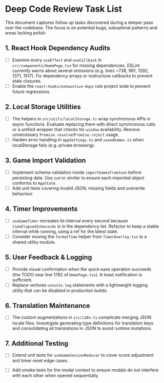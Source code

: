 # Deep Code Review Task List

This document captures follow up tasks discovered during a deeper pass over the codebase. The focus is on potential bugs, suboptimal patterns and areas lacking polish.

## 1. React Hook Dependency Audits
- [ ] Examine every `useEffect` and `useCallback` in `src/components/HomePage.tsx` for missing dependencies. ESLint currently warns about several omissions (e.g. lines ~738, 961, 1292, 1371, 1517). Fix dependency arrays or restructure callbacks to prevent stale closures.
- [ ] Enable the `react-hooks/exhaustive-deps` rule project wide to prevent future regressions.

## 2. Local Storage Utilities
- [ ] The helpers in `src/utils/localStorage.ts` wrap synchronous APIs in async functions. Evaluate replacing them with direct synchronous calls or a unified wrapper that checks for `window` availability. Remove unnecessary `Promise.resolve`/`Promise.reject` usage.
- [ ] Harden error handling in `appSettings.ts` and `savedGames.ts` when localStorage fails (e.g. private browsing).

## 3. Game Import Validation
- [ ] Implement schema validation inside `importGamesFromJson` before persisting data. Use `zod` or similar to ensure each imported object conforms to `AppState`.
- [ ] Add unit tests covering invalid JSON, missing fields and overwrite behaviour.

## 4. Timer Improvements
- [ ] `useGameTimer` recreates its interval every second because `timeElapsedInSeconds` is in the dependency list. Refactor to keep a stable interval while running, using a ref for the latest state.
- [ ] Consider moving the `formatTime` helper from `TimerOverlay.tsx` to a shared utility module.

## 5. User Feedback & Logging
- [ ] Provide visual confirmation when the quick‑save operation succeeds (the TODO near line 1782 of `HomePage.tsx`). A toast notification is sufficient.
- [ ] Replace verbose `console.log` statements with a lightweight logging utility that can be disabled in production builds.

## 6. Translation Maintenance
- [ ] The custom augmentations in `src/i18n.ts` complicate merging JSON locale files. Investigate generating type definitions for translation keys and consolidating all translations in JSON to avoid runtime mutations.

## 7. Additional Testing
- [ ] Extend unit tests for `useGameSessionReducer` to cover score adjustment and timer reset edge cases.
- [ ] Add smoke tests for the modal context to ensure modals do not interfere with each other when opened sequentially.

